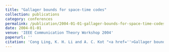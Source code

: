 ```yaml
---
title: "Gallager bounds for space-time codes"
collection: publications
category: conferences
permalink: /publication/2004-01-01-gallager-bounds-for-space-time-codes
date: 2004-01-01
venue: 'IEEE Communication Theory Workshop 2004'
paperurl: ''
citation: 'Cong Ling, K. H. Li and A. C. Kot "<a href=''>Gallager bounds for space-time codes</a>", IEEE Communication Theory Workshop 2004, Capri, Italy, May 2004.'
---
```

